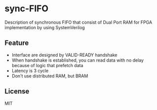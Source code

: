 # sync-FIFO
Description of synchronous FIFO that consist of Dual Port RAM for FPGA implementation by using SystemVerilog

## Feature
- Interface are designed by VALID-READY handshake
- When handshake is established, you can read data with no delay because of logic that prefetch data
- Latency is 3 cycle
- Don't use distributed RAM, but BRAM

## License
MIT
